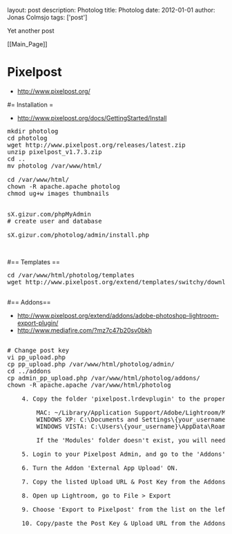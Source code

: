 layout: post
description: Photolog
title: Photolog
date: 2012-01-01
author: Jonas Colmsjo
tags: ['post']

Yet another post





[[Main_Page]]


# Pixelpost 

* http://www.pixelpost.org/



#= Installation =

* http://www.pixelpost.org/docs/GettingStarted/Install

<pre>
mkdir photolog
cd photolog
wget http://www.pixelpost.org/releases/latest.zip
unzip pixelpost_v1.7.3.zip
cd ..
mv photolog /var/www/html/

cd /var/www/html/
chown -R apache.apache photolog
chmod ug+w images thumbnails


sX.gizur.com/phpMyAdmin
# create user and database

sX.gizur.com/photolog/admin/install.php


</pre>



#== Templates ==


<pre>
cd /var/www/html/photolog/templates
wget http://www.pixelpost.org/extend/templates/switchy/download/

</pre>


#== Addons==

* http://www.pixelpost.org/extend/addons/adobe-photoshop-lightroom-export-plugin/
* http://www.mediafire.com/?mz7c47b20sv0bkh

<pre>

# Change post key
vi pp_upload.php
cp pp_upload.php /var/www/html/photolog/admin/
cd ../addons
cp admin_pp_upload.php /var/www/html/photolog/addons/
chown -R apache.apache /var/www/html/photolog

	4. Copy the folder 'pixelpost.lrdevplugin' to the proper location:

		MAC: ~/Library/Application Support/Adobe/Lightroom/Modules/
		WINDOWS XP: C:\Documents and Settings\{your_username}\Application Data\Adobe\Lightroom\Modules\
		WINDOWS VISTA: C:\Users\{your_username}\AppData\Roaming\Adobe\Lightroom\Modules\
	
		If the 'Modules' folder doesn't exist, you will need to create it manually.

	5. Login to your Pixelpost Admin, and go to the 'Addons' Page.

	6. Turn the Addon 'External App Upload' ON.
	
	7. Copy the listed Upload URL & Post Key from the Addons page
	
	8. Open up Lightroom, go to File > Export
	
	9. Choose 'Export to Pixelpost' from the list on the left
	
	10. Copy/paste the Post Key & Upload URL from the Addons page into the appropriate box.

</pre>
